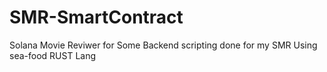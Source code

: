 # SMR-SmartContract

Solana Movie Reviwer for Some Backend scripting done for my SMR Using sea-food RUST Lang
